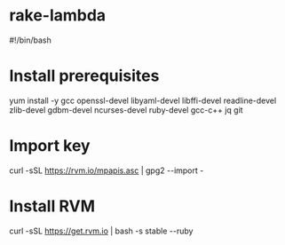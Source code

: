 # rake-lambda
#!/bin/bash

# Install prerequisites
yum install -y gcc openssl-devel libyaml-devel libffi-devel readline-devel zlib-devel gdbm-devel ncurses-devel ruby-devel gcc-c++ jq git

# Import key
curl -sSL https://rvm.io/mpapis.asc | gpg2 --import -

# Install RVM
curl -sSL https://get.rvm.io | bash -s stable --ruby
